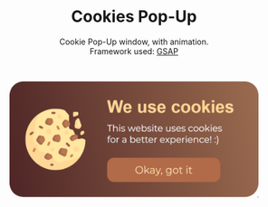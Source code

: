 <h1 align="center">Cookies Pop-Up</h1>

<p align="center">
Cookie Pop-Up window, with animation.<br>
Framework used: <a href="https://greensock.com/gsap">GSAP</a>
</p>

</br>

<p align="center">
  <img width="440" height="205" src="/cookies-preview.svg">
</p>
